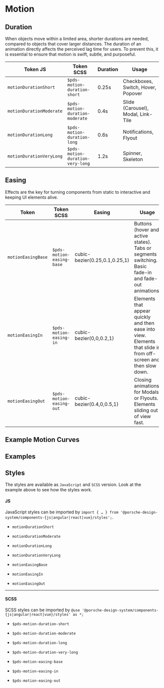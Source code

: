 # Motion

<TableOfContents></TableOfContents>

## Duration

When objects move within a limited area, shorter durations are needed, compared to objects that cover larger distances.
The duration of an animation directly affects the perceived lag time for users. To prevent this, it is essential to
ensure that motion is swift, subtle, and purposeful.

| Token JS                 | Token SCSS                       | Duration | Usage                              |
| ------------------------ | -------------------------------- | -------- | ---------------------------------- |
| `motionDurationShort`    | `$pds-motion-duration-short`     | 0.25s    | Checkboxes, Switch, Hover, Popover |
| `motionDurationModerate` | `$pds-motion-duration-moderate`  | 0.4s     | Slide (Carousel), Modal, Link-Tile |
| `motionDurationLong`     | `$pds-motion-duration-long`      | 0.6s     | Notifications, Flyout              |
| `motionDurationVeryLong` | `$pds-motion-duration-very-long` | 1.2s     | Spinner, Skeleton                  |

## Easing

Effects are the key for turning components from static to interactive and keeping UI elements alive.

| Token              | Token SCSS                | Easing                        | Usage                                                                                                                 |
| ------------------ | ------------------------- | ----------------------------- | --------------------------------------------------------------------------------------------------------------------- |
| `motionEasingBase` | `$pds-motion-easing-base` | cubic-bezier(0.25,0.1,0.25,1) | Buttons (hover and active states).<br />Tabs or segments switching.<br />Basic fade-in and fade-out animations.       |
| `motionEasingIn`   | `$pds-motion-easing-in`   | cubic-bezier(0,0,0.2,1)       | Elements that appear quickly and then ease into view.<br />Elements that slide in from off-screen and then slow down. |
| `motionEasingOut`  | `$pds-motion-easing-out`  | cubic-bezier(0.4,0,0.5,1)     | Closing animations for Modals or Flyouts.<br />Elements sliding out of view fast.                                     |

## Example Motion Curves

<Playground :frameworkMarkup="motionCurvesExample" :externalStackBlitzDependencies="['styled-components']">
  <ExampleStylesMotionCurves />
</Playground>

## Examples

<Playground :frameworkMarkup="motionExamples" :externalStackBlitzDependencies="['styled-components']">
  <ExampleStylesMotion />
</Playground>

## Styles

The styles are available as `JavaScript` and `SCSS` version. Look at the example above to see how the styles work.

#### JS

JavaScript styles can be imported by
`import { … } from '@porsche-design-system/components-{js|angular|react|vue}/styles';`.

- `motionDurationShort`
- `motionDurationModerate`
- `motionDurationLong`
- `motionDurationVeryLong`

- `motionEasingBase`
- `motionEasingIn`
- `motionEasingOut`

---

#### SCSS

SCSS styles can be imported by `@use '@porsche-design-system/components-{js|angular|react|vue}/styles' as *;`

- `$pds-motion-duration-short`
- `$pds-motion-duration-moderate`
- `$pds-motion-duration-long`
- `$pds-motion-duration-very-long`

- `$pds-motion-easing-base`
- `$pds-motion-easing-in`
- `$pds-motion-easing-out`

<script lang="ts">
import Vue from 'vue';
import Component from 'vue-class-component';
import {
  getStylesMotionCurvesCodeSamples, getStylesMotionCodeSamples
} from '@porsche-design-system/shared';
import { adjustSelectedFramework } from '@/utils';
import ExampleStylesMotionCurves from '@/pages/patterns/styles/example-motion-curves.vue';
import ExampleStylesMotion from '@/pages/patterns/styles/example-motion.vue';

@Component({
  components: {
    ExampleStylesMotionCurves,
    ExampleStylesMotion,
  },
})
export default class Code extends Vue {
  motionCurvesExample = getStylesMotionCurvesCodeSamples();
  motionExamples = getStylesMotionCodeSamples();

  public mounted(): void {
    adjustSelectedFramework(this.motionCurvesExample);
    adjustSelectedFramework(this.motionExamples);
  }
}
</script>
